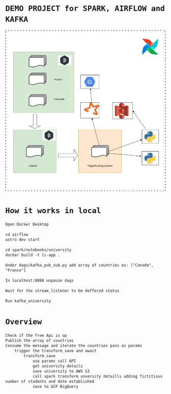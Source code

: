 # `DEMO PROJECT for SPARK, AIRFLOW and KAFKA`

![Diagram](./images/clio.drawio.png)

# `How it works in local`

    Open Docker Desktop

    cd airflow
    astro dev start

    cd spark/notebooks/university
    docker build -t lc-app .

    Under dags/kafka_pub_sub.py add array of countries ex: ["Canada", "France"]

    In localhost:8080 unpause dags

    Wait for the stream_listener to be deffered status

    Run kafka_university

# `Overview`

    Check if the free Api is up
    Publish the array of countries
    Consume the message and iterate the countries pass as params
    	trigger the transform_save and await
    	 	transform_save
    			use params call API
    			get university details
    			save university to AWS S3
    			call spark transform unversity detaills adding fictitious number of students and date established
    			save to GCP BigQuery
